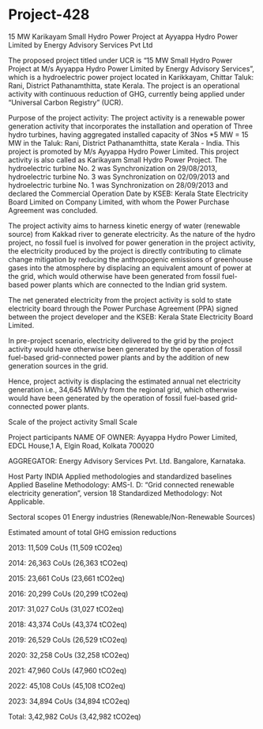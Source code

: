 # Project-428
15 MW Karikayam Small Hydro Power Project at Ayyappa Hydro Power Limited by Energy Advisory Services Pvt Ltd

The proposed project titled under UCR is “15 MW Small Hydro Power Project at M/s Ayyappa Hydro
Power Limited by Energy Advisory Services”, which is a hydroelectric power project located in
Karikkayam, Chittar Taluk: Rani, District Pathanamthitta, state Kerala. The project is an operational
activity with continuous reduction of GHG, currently being applied under “Universal Carbon Registry”
(UCR).

Purpose of the project activity:
The project activity is a renewable power generation activity that incorporates the installation and
operation of Three hydro turbines, having aggregated installed capacity of 3Nos *5 MW = 15 MW in the
Taluk: Rani, District Pathanamthitta, state Kerala - India. This project is promoted by M/s Ayyappa Hydro
Power Limited. This project activity is also called as Karikayam Small Hydro Power Project.
The hydroelectric turbine No. 2 was Synchronization on 29/08/2013, hydroelectric turbine No. 3 was
Synchronization on 02/09/2013 and hydroelectric turbine No. 1 was Synchronization on 28/09/2013 and
declared the Commercial Operation Date by KSEB: Kerala State Electricity Board Limited on Company
Limited, with whom the Power Purchase Agreement was concluded.

The project activity aims to harness kinetic energy of water (renewable source) from Kakkad river to
generate electricity. As the nature of the hydro project, no fossil fuel is involved for power generation in
the project activity, the electricity produced by the project is directly contributing to climate change
mitigation by reducing the anthropogenic emissions of greenhouse gases into the atmosphere by
displacing an equivalent amount of power at the grid, which would otherwise have been generated from
fossil fuel-based power plants which are connected to the Indian grid system.

The net generated electricity from the project activity is sold to state electricity board through the Power
Purchase Agreement (PPA) signed between the project developer and the KSEB: Kerala State Electricity
Board Limited.

In pre-project scenario, electricity delivered to the grid by the project activity would have otherwise been
generated by the operation of fossil fuel-based grid-connected power plants and by the addition of new
generation sources in the grid.

Hence, project activity is displacing the estimated annual net electricity generation i.e., 34,645 MWh/y
from the regional grid, which otherwise would have been generated by the operation of fossil fuel-based
grid-connected power plants.

Scale of the project activity Small Scale

Project participants NAME OF OWNER:
Ayyappa Hydro Power Limited,
EDCL House,1 A, Elgin Road,
Kolkata 700020

AGGREGATOR:
Energy Advisory Services Pvt. Ltd.
Bangalore, Karnataka.

Host Party INDIA
Applied methodologies and standardized baselines Applied Baseline Methodology:
AMS-I. D: “Grid connected renewable electricity
generation”, version 18
Standardized Methodology: Not Applicable.

Sectoral scopes 01 Energy industries
(Renewable/Non-Renewable Sources)

Estimated amount of total GHG emission
reductions 

2013: 11,509 CoUs (11,509 tCO2eq)

2014: 26,363 CoUs (26,363 tCO2eq)

2015: 23,661 CoUs (23,661 tCO2eq)

2016: 20,299 CoUs (20,299 tCO2eq)

2017: 31,027 CoUs (31,027 tCO2eq)

2018: 43,374 CoUs (43,374 tCO2eq)

2019: 26,529 CoUs (26,529 tCO2eq)

2020: 32,258 CoUs (32,258 tCO2eq)

2021: 47,960 CoUs (47,960 tCO2eq)

2022: 45,108 CoUs (45,108 tCO2eq)

2023: 34,894 CoUs (34,894 tCO2eq)

Total: 3,42,982 CoUs (3,42,982 tCO2eq)
